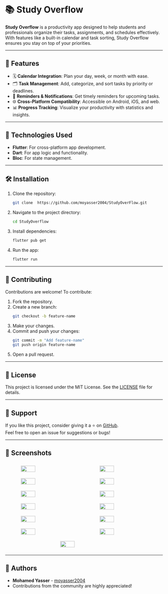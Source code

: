 # 📚 Study Overflow

**Study Overflow** is a productivity app designed to help students and professionals organize their tasks, assignments, and schedules effectively. With features like a built-in calendar and task sorting, Study Overflow ensures you stay on top of your priorities.

---

## 🚀 Features

- 🗓️ **Calendar Integration**: Plan your day, week, or month with ease.
- 🗂 **Task Management**: Add, categorize, and sort tasks by priority or deadlines.
- 🔔 **Reminders & Notifications**: Get timely reminders for upcoming tasks.
- 🌐 **Cross-Platform Compatibility**: Accessible on Android, iOS, and web.
- 📊 **Progress Tracking**: Visualize your productivity with statistics and insights.

---

## 🔧 Technologies Used

- **Flutter**: For cross-platform app development.
- **Dart**: For app logic and functionality.
- **Bloc**: For state management.
---

## 🛠️ Installation

1. Clone the repository:
   ```bash
   git clone  https://github.com/moyasser2004/StudyOverFlow.git
   ```
2. Navigate to the project directory:
   ```bash
   cd StudyOverflow
   ```
3. Install dependencies:
   ```bash
   flutter pub get
   ```
4. Run the app:
   ```bash
   flutter run
   ```

---

## 🤝 Contributing

Contributions are welcome! To contribute:
1. Fork the repository.
2. Create a new branch:
   ```bash
   git checkout -b feature-name
   ```
3. Make your changes.
4. Commit and push your changes:
   ```bash
   git commit -m "Add feature-name"
   git push origin feature-name
   ```
5. Open a pull request.

---

## 📄 License

This project is licensed under the MIT License. See the [LICENSE](LICENSE) file for details.

---

## 🌟 Support

If you like this project, consider giving it a ⭐ on [GitHub](https://github.com/your-username/study-overflow).  
Feel free to open an issue for suggestions or bugs!

---

## 📸 Screenshots

<div style="display: flex; flex-wrap: wrap; justify-content: space-around;">
  <img src="https://github.com/user-attachments/assets/ac9d737e-571e-4b05-ba9e-8113bd2b1a86" style="width: 30%; height: auto; margin: 10px;">
  <img src="https://github.com/user-attachments/assets/8c35cd22-3a0a-4de4-a8c0-e318e7c9666a" style="width: 30%; height: auto; margin: 10px;">
  <img src="https://github.com/user-attachments/assets/e600bb5f-f09e-4103-a9bd-dabbbe8f7d6b" style="width: 30%; height: auto; margin: 10px;">
  
  <img src="https://github.com/user-attachments/assets/f5070a03-c81b-4218-9244-9053f0909b42" style="width: 30%; height: auto; margin: 10px;">
  <img src="https://github.com/user-attachments/assets/8e3a2fc3-2f21-4214-9050-29f3650b86ce" style="width: 30%; height: auto; margin: 10px;">
  <img src="https://github.com/user-attachments/assets/d94699b9-8797-41ec-bf02-5dab32503b43" style="width: 30%; height: auto; margin: 10px;">
  
  <img src="https://github.com/user-attachments/assets/c0f93cb5-888d-4754-ba81-ed35c8b0084d" style="width: 30%; height: auto; margin: 10px;">
  <img src="https://github.com/user-attachments/assets/fcca3fa1-805f-4304-88a8-116a8e2e0006" style="width: 30%; height: auto; margin: 10px;">
  <img src="https://github.com/user-attachments/assets/9db85745-8418-4d1b-8120-f3638bd346dc" style="width: 30%; height: auto; margin: 10px;">
  
  <img src="https://github.com/user-attachments/assets/47fc0d73-5b3b-4873-ab05-233625345445" style="width: 30%; height: auto; margin: 10px;">
  <img src="https://github.com/user-attachments/assets/6308823e-e950-4859-a476-295620c17744" style="width: 30%; height: auto; margin: 10px;">
  <img src="https://github.com/user-attachments/assets/f7ccc93a-2a10-446b-82d9-57b2b03c391f" style="width: 30%; height: auto; margin: 10px;">
  
  <img src="https://github.com/user-attachments/assets/051947f7-00fd-4100-98fe-869acc56102d" style="width: 30%; height: auto; margin: 10px;">
</div>


---
## 📝 Authors

- **Mohamed Yasser** - [moyasser2004](https://github.com/moyasser2004)  
- Contributions from the community are highly appreciated!

  
